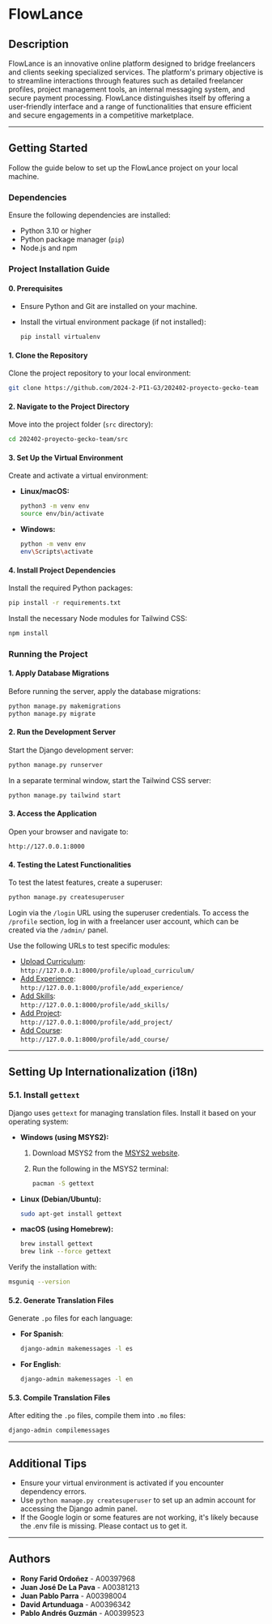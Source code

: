 # **FlowLance**

## **Description**

FlowLance is an innovative online platform designed to bridge freelancers and clients seeking specialized services. The platform's primary objective is to streamline interactions through features such as detailed freelancer profiles, project management tools, an internal messaging system, and secure payment processing. FlowLance distinguishes itself by offering a user-friendly interface and a range of functionalities that ensure efficient and secure engagements in a competitive marketplace.

---

## **Getting Started**

Follow the guide below to set up the FlowLance project on your local machine.

### **Dependencies**

Ensure the following dependencies are installed:

- Python 3.10 or higher
- Python package manager (`pip`)
- Node.js and npm

### **Project Installation Guide**

#### **0. Prerequisites**

- Ensure Python and Git are installed on your machine.
- Install the virtual environment package (if not installed):

    ```bash
    pip install virtualenv
    ```

#### **1. Clone the Repository**

Clone the project repository to your local environment:

```bash
git clone https://github.com/2024-2-PI1-G3/202402-proyecto-gecko-team
```

#### **2. Navigate to the Project Directory**

Move into the project folder (`src` directory):

```bash
cd 202402-proyecto-gecko-team/src
```

#### **3. Set Up the Virtual Environment**

Create and activate a virtual environment:

- **Linux/macOS:**

    ```bash
    python3 -m venv env
    source env/bin/activate
    ```

- **Windows:**

    ```bash
    python -m venv env
    env\Scripts\activate
    ```

#### **4. Install Project Dependencies**

Install the required Python packages:

```bash
pip install -r requirements.txt
```

Install the necessary Node modules for Tailwind CSS:

```bash
npm install
```

### **Running the Project**

#### **1. Apply Database Migrations**

Before running the server, apply the database migrations:

```bash
python manage.py makemigrations
python manage.py migrate
```

#### **2. Run the Development Server**

Start the Django development server:

```bash
python manage.py runserver
```

In a separate terminal window, start the Tailwind CSS server:

```bash
python manage.py tailwind start
```

#### **3. Access the Application**

Open your browser and navigate to:

```
http://127.0.0.1:8000
```

#### **4. Testing the Latest Functionalities**

To test the latest features, create a superuser:

```bash
python manage.py createsuperuser
```

Login via the `/login` URL using the superuser credentials. To access the `/profile` section, log in with a freelancer user account, which can be created via the `/admin/` panel.

Use the following URLs to test specific modules:

- [Upload Curriculum](http://127.0.0.1:8000/profile/upload_curriculum/):  
  `http://127.0.0.1:8000/profile/upload_curriculum/`
- [Add Experience](http://127.0.0.1:8000/profile/add_experience/):  
  `http://127.0.0.1:8000/profile/add_experience/`
- [Add Skills](http://127.0.0.1:8000/profile/add_skills/):  
  `http://127.0.0.1:8000/profile/add_skills/`
- [Add Project](http://127.0.0.1:8000/profile/add_project/):  
  `http://127.0.0.1:8000/profile/add_project/`
- [Add Course](http://127.0.0.1:8000/profile/add_course/):  
  `http://127.0.0.1:8000/profile/add_course/`

---

## **Setting Up Internationalization (i18n)**

### **5.1. Install `gettext`**

Django uses `gettext` for managing translation files. Install it based on your operating system:

- **Windows (using MSYS2):**
    1. Download MSYS2 from the [MSYS2 website](https://www.msys2.org/).
    2. Run the following in the MSYS2 terminal:

        ```bash
        pacman -S gettext
        ```

- **Linux (Debian/Ubuntu):**

    ```bash
    sudo apt-get install gettext
    ```

- **macOS (using Homebrew):**

    ```bash
    brew install gettext
    brew link --force gettext
    ```

Verify the installation with:

```bash
msguniq --version
```

#### **5.2. Generate Translation Files**

Generate `.po` files for each language:

- **For Spanish**:

    ```bash
    django-admin makemessages -l es
    ```

- **For English**:

    ```bash
    django-admin makemessages -l en
    ```

#### **5.3. Compile Translation Files**

After editing the `.po` files, compile them into `.mo` files:

```bash
django-admin compilemessages
```

---

## **Additional Tips**

- Ensure your virtual environment is activated if you encounter dependency errors.
- Use `python manage.py createsuperuser` to set up an admin account for accessing the Django admin panel.
- If the Google login or some features are not working, it's likely because the .env file is missing. Please contact us to get it.


---

## **Authors**

- **Rony Farid Ordoñez** - A00397968
- **Juan José De La Pava** - A00381213
- **Juan Pablo Parra** - A00398004
- **David Artunduaga** - A00396342
- **Pablo Andrés Guzmán** - A00399523
